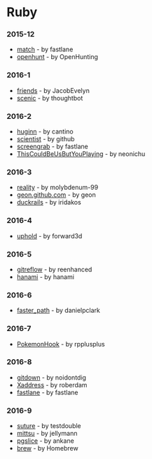 # Ruby


### 2015-12
- [match](https://github.com/fastlane/match) - by fastlane
- [openhunt](https://github.com/OpenHunting/openhunt) - by OpenHunting

### 2016-1
- [friends](https://github.com/JacobEvelyn/friends) - by JacobEvelyn
- [scenic](https://github.com/thoughtbot/scenic) - by thoughtbot

### 2016-2
- [huginn](https://github.com/cantino/huginn) - by cantino
- [scientist](https://github.com/github/scientist) - by github
- [screengrab](https://github.com/fastlane/screengrab) - by fastlane
- [ThisCouldBeUsButYouPlaying](https://github.com/neonichu/ThisCouldBeUsButYouPlaying) - by neonichu

### 2016-3
- [reality](https://github.com/molybdenum-99/reality) - by molybdenum-99
- [geon.github.com](https://github.com/geon/geon.github.com) - by geon
- [duckrails](https://github.com/iridakos/duckrails) - by iridakos

### 2016-4
- [uphold](https://github.com/forward3d/uphold) - by forward3d

### 2016-5
- [gitreflow](https://github.com/reenhanced/gitreflow) - by reenhanced
- [hanami](https://github.com/hanami/hanami) - by hanami

### 2016-6
- [faster_path](https://github.com/danielpclark/faster_path) - by danielpclark

### 2016-7
- [PokemonHook](https://github.com/rpplusplus/PokemonHook) - by rpplusplus

### 2016-8
- [gitdown](https://github.com/noidontdig/gitdown) - by noidontdig
- [Xaddress](https://github.com/roberdam/Xaddress) - by roberdam
- [fastlane](https://github.com/fastlane/fastlane) - by fastlane

### 2016-9
- [suture](https://github.com/testdouble/suture) - by testdouble
- [mittsu](https://github.com/jellymann/mittsu) - by jellymann
- [pgslice](https://github.com/ankane/pgslice) - by ankane
- [brew](https://github.com/Homebrew/brew) - by Homebrew
